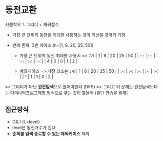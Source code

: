 # 동전교환

시행착오 1. 그리디 + 재귀함수

- 가장 큰 단위의 동전을 최대한 사용하는 것이 최선일 것이라 가정
- 반례 존재: 3번 케이스 (n=[1, 8, 20, 25, 50])

  - 가장 큰 단위의 동전 최대한 사용시 => `7개`
    | 1 | 8 | 20 | 25 | 50 |
    | :-: | :-: | :-: | :-: | :-: |
    | 4 | 0 | 0 | 1 | 2 |

  - 예외케이스 => 가장 최소는 `5개`
    | 1 | 8 | 20 | 25 | 50 |
    | :-: | :-: | :-: | :-: | :-: |
    | 1 | 1 | 1 | 0 | 2 |

=> 그리디가 아닌 **완전탐색**으로 풀어야한다 (DFS)
=> 그리고 이 문제는 완전탐색보다는 다이나믹프로그래밍 방식으로 푸는 것이 효율적 (일단 연습을 위해)

## 접근방식

- D(L) (L=level)
- level은 동전개수가 된다
- **순회를 일찍 종료할 수 있는 예외케이스** 처리
